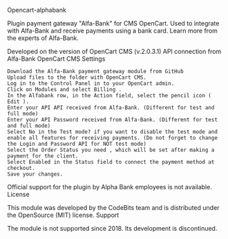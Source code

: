  Opencart-alphabank

Plugin payment gateway "Alfa-Bank" for CMS OpenCart. Used to integrate with Alfa-Bank and receive payments using a bank card. Learn more from the experts of Alfa-Bank.

Developed on the version of OpenCart CMS (v.2.0.3.1)
API connection from Alfa-Bank
OpenCart CMS Settings

    Download the Alfa-Bank payment gateway module from GitHub
    Upload files to the folder with OpenCart CMS.
    Log in to the Control Panel in to your OpenCart admin.
    Click on Modules and select Billing .
    In the Alfabank row, in the Action field, select the pencil icon ( Edit ).
    Enter your API API received from Alfa-Bank. (Different for test and full mode)
    Enter your API Password received from Alfa-Bank. (Different for test and full mode)
    Select No in the Test mode? if you want to disable the test mode and enable all features for receiving payments. (Do not forget to change the Login and Password API for NOT test mode)
    Select the Order Status you need , which will be set after making a payment for the client.
    Select Enabled in the Status field to connect the payment method at checkout.
    Save your changes. 

Official support for the plugin by Alpha Bank employees is not available.
License

This module was developed by the CodeBits team and is distributed under the OpenSource (MIT) license.
Support

The module is not supported since 2018. Its development is discontinued. 
